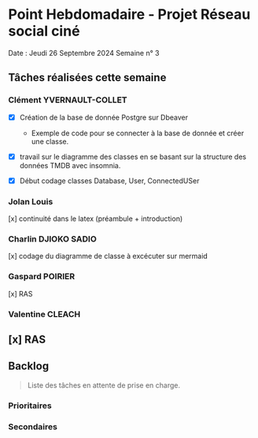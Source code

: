 # Point Hebdomadaire - Projet Réseau social ciné

Date : Jeudi 26 Septembre 2024
Semaine n° 3

## Tâches réalisées cette semaine


### Clément YVERNAULT-COLLET
- [x] Création de la base de donnée Postgre sur Dbeaver
  - Exemple de code pour se connecter à la base de donnée et créer une classe. 

- [x] travail sur le diagramme des classes en se basant sur la structure des données TMDB avec insomnia.

- [x] Début codage classes Database, User, ConnectedUSer

### Jolan Louis
[x] continuité dans le latex (préambule + introduction)
### Charlin DJIOKO SADIO
[x] codage du diagramme de classe à excécuter sur mermaid
### Gaspard POIRIER
[x] RAS
### Valentine CLEACH
[x] RAS
---

## Backlog

> Liste des tâches en attente de prise en charge.

### Prioritaires

### Secondaires
